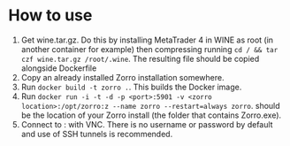 # How to use

1. Get wine.tar.gz. Do this by installing MetaTrader 4 in WINE as root (in another container for example) then compressing running `cd / && tar czf wine.tar.gz /root/.wine`. The resulting file should be copied alongside Dockerfile
2. Copy an already installed Zorro installation somewhere.
3. Run `docker build -t zorro .`. This builds the Docker image.
4. Run `docker run -i -t -d -p <port>:5901 -v <zorro location>:/opt/zorro:z --name zorro --restart=always zorro`. <zorro location> should be the location of your Zorro install (the folder that contains Zorro.exe).
5. Connect to <host IP>:<port> with VNC. There is no username or password by default and use of SSH tunnels is recommended.

